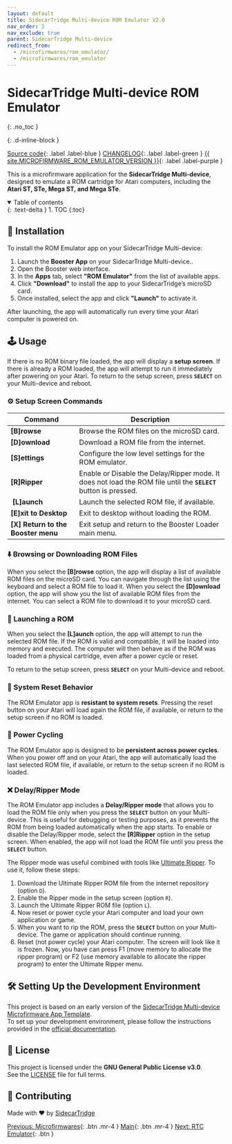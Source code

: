 ```yaml
---
layout: default
title: SidecarTridge Multi-device ROM Emulator V2.0
nav_order: 3
nav_exclude: true
parent: SidecarTridge Multi-device
redirect_from:
  - /microfirmwares/rom_emulator/
  - /microfirmwares/rom_emulator
---
```


# SidecarTridge Multi-device ROM Emulator
{: .no_toc }

{: .d-inline-block }

[Source code](https://github.com/sidecartridge/md-rom-emulator){: .label .label-blue }
[CHANGELOG](https://github.com/sidecartridge/md-rom-emulator/blob/main/CHANGELOG.md){: .label .label-green }
[{{ site.MICROFIRMWARE_ROM_EMULATOR_VERSION }}](){: .label .label-purple }

This is a microfirmware application for the **SidecarTridge Multi-device**, designed to emulate a ROM cartridge for Atari computers, including the **Atari ST, STe, Mega ST, and Mega STe**.

<details open markdown="block">
  <summary>
    Table of contents
  </summary>
  {: .text-delta }
1. TOC
{:toc}
</details>


## 🚀 Installation

To install the ROM Emulator app on your SidecarTridge Multi-device:

1. Launch the **Booster App** on your SidecarTridge  Multi-device..
2. Open the Booster web interface.
3. In the **Apps** tab, select **"ROM Emulator"** from the list of available apps.
4. Click **"Download"** to install the app to your SidecarTridge’s microSD card.
5. Once installed, select the app and click **"Launch"** to activate it.

After launching, the app will automatically run every time your Atari computer is powered on.

## 🕹️ Usage

If there is no ROM binary file loaded, the app will display a **setup screen**. If there is already a ROM loaded, the app will attempt to run it immediately after powering on your Atari. To return to the setup screen, press **`SELECT`** on your Multi-device and reboot.

### ⚙️ Setup Screen Commands

| Command | Description |
|---------|-------------|
| **[B]rowse** | Browse the ROM files on the microSD card. |
| **[D]ownload** | Download a ROM file from the internet. |
| **[S]ettings** | Configure the low level settings for the ROM emulator. |
| **[R]Ripper** | Enable or Disable the Delay/Ripper mode. It does not load the ROM file until the **`SELECT`** button is pressed. |
| **[L]aunch** | Launch the selected ROM file, if available. |
| **[E]xit to Desktop** | Exit to desktop without loading the ROM. |
| **[X] Return to the Booster menu** | Exit setup and return to the Booster Loader main menu. |

### ⬇️ Browsing or Downloading ROM Files

When you select the **[B]rowse** option, the app will display a list of available ROM files on the microSD card. You can navigate through the list using the keyboard and select a ROM file to load it.
When you select the **[D]ownload** option, the app will show you the list of available ROM files from the internet. You can select a ROM file to download it to your microSD card.

### 🚀 Launching a ROM

When you select the **[L]aunch** option, the app will attempt to run the selected ROM file. If the ROM is valid and compatible, it will be loaded into memory and executed. The computer will then behave as if the ROM was loaded from a physical cartridge, even after a power cycle or reset.

To return to the setup screen, press **`SELECT`** on your Multi-device and reboot.

### 🔁 System Reset Behavior

The ROM Emulator app is **resistant to system resets**. Pressing the reset button on your Atari will load again the ROM file, if available, or return to the setup screen if no ROM is loaded. 

### 🔌 Power Cycling

The ROM Emulator app is designed to be **persistent across power cycles**. When you power off and on your Atari, the app will automatically load the last selected ROM file, if available, or return to the setup screen if no ROM is loaded.

### ❌ Delay/Ripper Mode

The ROM Emulator app includes a **Delay/Ripper mode** that allows you to load the ROM file only when you press the **`SELECT`** button on your Multi-device. This is useful for debugging or testing purposes, as it prevents the ROM from being loaded automatically when the app starts.
To enable or disable the Delay/Ripper mode, select the **[R]Ripper** option in the setup screen. When enabled, the app will not load the ROM file until you press the **`SELECT`** button.

The Ripper mode was useful combined with tools like [Ultimate Ripper](https://www.atarimania.com/utility-atari-st-ultimate-ripper_s20034.html). To use it, follow these steps:
1. Download the Ultimate Ripper ROM file from the internet repository (option `D`).
2. Enable the Ripper mode in the setup screen (option `R`).
3. Launch the Ultimate Ripper ROM file (option `L`).
4. Now reset or power cycle your Atari computer and load your own application or game.
5. When you want to rip the ROM, press the **`SELECT`** button on your Multi-device. The game or application should continue running.
6. Reset (not power cycle) your Atari computer. The screen will look like it is frozen. Now, you have can press F1 (move memory to allocate the ripper program) or F2 (use memory available to allocate the ripper program) to enter the Ultimate Ripper menu.

## 🛠️ Setting Up the Development Environment

This project is based on an early version of the [SidecarTridge Multi-device Microfirmware App Template](https://github.com/sidecartridge/md-microfirmware-template).  
To set up your development environment, please follow the instructions provided in the [official documentation](https://docs.sidecartridge.com/sidecartridge-multidevice/programming/).


## 📄 License

This project is licensed under the **GNU General Public License v3.0**.  
See the [LICENSE](https://github.com/sidecartridge/md-rom-emulator/blob/main/LICENSE) file for full terms.

## 🤝 Contributing
Made with ❤️ by [SidecarTridge](https://sidecartridge.com)

[Previous: Microfirmwares](/sidecartridge-multidevice/microfirmwares/){: .btn .mr-4 }
[Main](/sidecartridge-multidevice/){: .btn .mr-4 }
[Next: RTC Emulator](/sidecartridge-multidevice/microfirmwares/rtc_emulator/){: .btn }